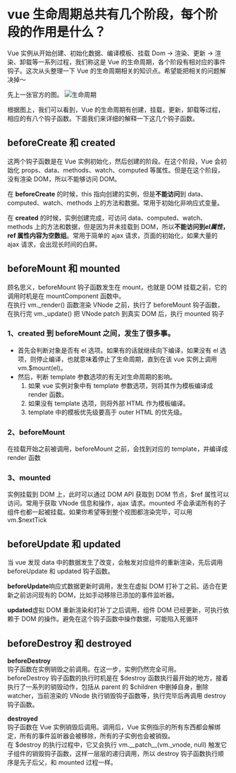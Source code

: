 # vue 生命周期总共有几个阶段，每个阶段的作用是什么？

Vue 实例从开始创建、初始化数据、编译模板、挂载 Dom → 渲染、更新 → 渲染、卸载等一系列过程，我们称这是 Vue 的生命周期，各个阶段有相对应的事件钩子。这次从头整理一下 Vue 的生命周期相关的知识点。希望能把相关的问题解决掉～

先上一张官方的图。
![生命周期](https://ustbhuangyi.github.io/vue-analysis/assets/lifecycle.png)

根据图上，我们可以看到，Vue 的生命周期有创建，挂载，更新，卸载等过程，相应的有八个钩子函数。下面我们来详细的解释一下这几个钩子函数。

## beforeCreate 和 created

这两个钩子函数是在 Vue 实例初始化，然后创建的阶段。在这个阶段，Vue 会初始化 props、data、methods、watch、computed 等属性。但是在这个阶段，没有渲染 DOM，所以不能够访问 DOM。

在 **beforeCreate** 的时候，this 指向创建的实例，但是**不能访问**到 data、computed、watch、methods 上的方法和数据。常用于初始化非响应式变量。

在 **created** 的时候，实例创建完成，可访问 data、computed、watch、methods 上的方法和数据，但是因为并未挂载到 DOM，所以**不能访问到$el属性，$ref 属性内容为空数组**。常用于简单的 ajax 请求，页面的初始化，如果大量的 ajax 请求，会出现长时间的白屏。

## beforeMount 和 mounted

顾名思义，beforeMount 钩子函数发生在 mount，也就是 DOM 挂载之前，它的调用时机是在 mountComponent 函数中。  
在执行 vm.\_render() 函数渲染 VNode 之前，执行了 beforeMount 钩子函数，在执行完 vm.\_update() 把 VNode patch 到真实 DOM 后，执行 mounted 钩子

### 1、created 到 beforeMount 之间，发生了很多事。

- 首先会判断对象是否有 el 选项。如果有的话就继续向下编译，如果没有 el 选项，则停止编译，也就意味着停止了生命周期，直到在该 vue 实例上调用 vm.\$mount(el)。
- 然后，判断 template 参数选项的有无对生命周期的影响。
  1. 如果 vue 实例对象中有 template 参数选项，则将其作为模板编译成 render 函数。
  2. 如果没有 template 选项，则将外部 HTML 作为模板编译。
  3. template 中的模板优先级要高于 outer HTML 的优先级。

### 2、beforeMount

在挂载开始之前被调用，beforeMount 之前，会找到对应的 template，并编译成 render 函数

### 3、mounted

实例挂载到 DOM 上，此时可以通过 DOM API 获取到 DOM 节点，\$ref 属性可以访问。常用于获取 VNode 信息和操作，ajax 请求。mounted 不会承诺所有的子组件也都一起被挂载。如果你希望等到整个视图都渲染完毕，可以用 vm.\$nextTick

## beforeUpdate 和 updated

当 vue 发现 data 中的数据发生了改变，会触发对应组件的重新渲染，先后调用 beforeUpdate 和 updated 钩子函数。

**beforeUpdate**响应式数据更新时调用，发生在虚拟 DOM 打补丁之前。适合在更新之前访问现有的 DOM，比如手动移除已添加的事件监听器。

**updated**虚拟 DOM 重新渲染和打补丁之后调用，组件 DOM 已经更新，可执行依赖于 DOM 的操作。避免在这个钩子函数中操作数据，可能陷入死循环

## beforeDestroy 和 destroyed

**beforeDestroy**  
钩子函数在实例销毁之前调用。在这一步，实例仍然完全可用。  
beforeDestroy 钩子函数的执行时机是在 $destroy 函数执行最开始的地方，接着执行了一系列的销毁动作，包括从 parent 的 $children 中删掉自身，删除 watcher，当前渲染的 VNode 执行销毁钩子函数等，执行完毕后再调用 destroy 钩子函数。

**destroyed**  
钩子函数在 Vue 实例销毁后调用。调用后，Vue 实例指示的所有东西都会解绑定，所有的事件监听器会被移除，所有的子实例也会被销毁。  
在 \$destroy 的执行过程中，它又会执行 vm.\_\_patch\_\_(vm.\_vnode, null) 触发它子组件的销毁钩子函数，这样一层层的递归调用，所以 destroy 钩子函数执行顺序是先子后父，和 mounted 过程一样。

